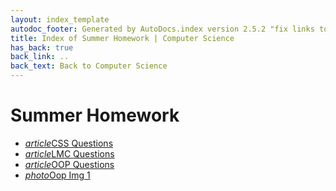 ```yaml
---
layout: index_template
autodoc_footer: Generated by AutoDocs.index version 2.5.2 "fix links to documents" ⓒ Starwort, 2020
title: Index of Summer Homework | Computer Science
has_back: true
back_link: ..
back_text: Back to Computer Science
---
```


# **Summer Homework**

- <a href='./CSS_Questions.html'><i title='MD file' class="material-icons">article</i>CSS Questions</a>
- <a href='./LMC_Questions.html'><i title='MD file' class="material-icons">article</i>LMC Questions</a>
- <a href='./OOP_Questions.html'><i title='MD file' class="material-icons">article</i>OOP Questions</a>
- <a href='./oop_img_1.png'><i title='PNG file' class="material-icons">photo</i>Oop Img 1</a>
